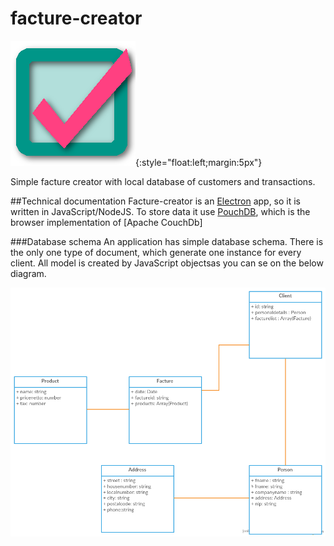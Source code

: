 # facture-creator
![Logo](src/assets/img/icon.png){:style="float:left;margin:5px"}

Simple facture creator with local database of customers and transactions. 

##Technical documentation
Facture-creator is an [Electron](https://github.com/electron/electron) app, so it is written in JavaScript/NodeJS. To store data it use [PouchDB](https://github.com/pouchdb/pouchdb), which is the browser implementation of [Apache CouchDb]

###Database schema
An application has simple database schema. There is the only one type of document, which generate one instance for every client. All model is created by JavaScript objectsas you can se on the below diagram.


![Class diagram](src/assets/img/facture-creator-class-model.png)


